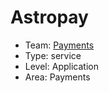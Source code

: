 # Astropay
* Team: [Payments](./../teams/payments.md)
* Type: service
* Level: Application
* Area: Payments
